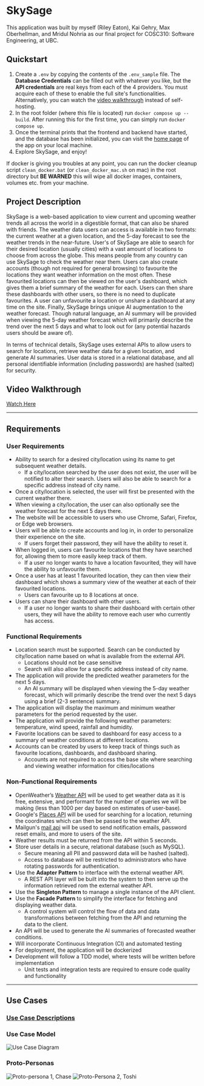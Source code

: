 # SkySage

This application was built by myself (Riley Eaton), Kai Gehry, Max Oberhellman, and Mridul Nohria as our final project for COSC310: Software Engineering, at UBC.

## Quickstart 

1. Create a `.env` by copying the contents of the `.env_sample` file. The **Database Credentials** can be filled out with whatever you like, but the **API credentials** are real keys from each of the 4 providers. You must acquire each of these to enable the full site's functionalities. Alternatively, you can watch the [video walkthrough](https://youtu.be/xqPW8g70DHU) instead of self-hosting.
2. In the root folder (where this file is located) run `docker compose up --build`. After running this for the first time, you can simply run `docker compose up`.
3. Once the terminal prints that the frontend and backend have started, and the database has been initialized, you can visit the [home page](http://localhost:3000/) of the app on your local machine.
4. Explore SkySage, and enjoy!

If docker is giving you troubles at any point, you can run the docker cleanup script `clean_docker.bat` (or `clean_docker_mac.sh` on mac) in the root directory but **BE WARNED** this will wipe all docker images, containers, volumes etc. from your machine. 

## Project Description

SkySage is a web-based application to view current and upcoming weather trends all across the world in a digestible format, that can also be shared with friends. The weather data users can access is available in two formats: the current weather at a given location, and the 5-day forecast to see the weather trends in the near-future. User's of SkySage are able to search for their desired location (usually cities) with a vast amount of locations to choose from across the globe. This means people from any country can use SkySage to check the weather near them. Users can also create accounts (though not required for general browsing) to favourite the locations they want weather information on the most often. These favourited locations can then be viewed on the user's dashboard, which gives them a brief summary of the weather for each. Users can then share these dashboards with other users, so there is no need to duplicate favourites. A user can unfavourite a location or unshare a dashboard at any time on the site. Finally, SkySage brings unique AI augmentation to the weather forecast. Though natural language, an AI summary will be provided when viewing the 5-day weather forecast which will primarily describe the trend over the next 5 days and what to look out for (any potential hazards users should be aware of).

In terms of technical details, SkySage uses external APIs to allow users to search for locations, retrieve weather data for a given location, and generate AI summaries. User data is stored in a relational database, and all personal identifiable information (including passwords) are hashed (salted) for security.

## Video Walkthrough

[Watch Here](https://youtu.be/xqPW8g70DHU)

---

## Requirements

### User Requirements

- Ability to search for a desired city/location using its name to get subsequent weather details.
  - If a city/location searched by the user does not exist, the user will be notified to alter their search. Users will also be able to search for a specific address instead of city name.
- Once a city/location is selected, the user will first be presented with the current weather there.
- When viewing a city/location, the user can also optionally see the weather forecast for the next 5 days there.
- The website will be accessible to users who use Chrome, Safari, Firefox, or Edge web browsers.
- Users will be able to create accounts and log in, in order to personalize their experience on the site.
  - If users forget their password, they will have the ability to reset it.
- When logged in, users can favourite locations that they have searched for, allowing them to more easily keep track of them.
  - If a user no longer wants to have a location favourited, they will have the ability to unfavourite them.
- Once a user has at least 1 favourited location, they can then view their dashboard which shows a summary view of the weather at each of their favourited locations.
  - Users can favourite up to 8 locations at once.
- Users can share their dashboard with other users.
  - If a user no longer wants to share their dashboard with certain other users, they will have the ability to remove each user who currently has access.

### Functional Requirements

- Location search must be supported. Search can be conducted by city/location name based on what is available from the external API.
  - Locations should not be case sensitive
  - Search will also allow for a specific address instead of city name.
- The application will provide the predicted weather parameters for the next 5 days.
  - An AI summary will be displayed when viewing the 5-day weather forecast, which will primarily describe the trend over the next 5 days using a brief (2-3 sentence) summary.
- The application will display the maximum and minimum weather parameters for the period requested by the user.
- The application will provide the following weather parameters: temperature, wind speed, rainfall and humidity.
- Favorite locations can be saved to dashboard for easy access to a summary of weather conditions at different locations.
- Accounts can be created by users to keep track of things such as favourite locations, dashboards, and dashboard sharing.
  - Accounts are not required to access the base site where searching and viewing weather information for cities/locations

### Non-Functional Requirements

- OpenWeather’s [Weather API](https://openweathermap.org/api) will be used to get weather data as it is free, extensive, and performant for the number of queries we will be making (less than 1000 per day based on estimates of user-base).
- Google's [Places API](https://developers.google.com/maps/documentation/places/web-service) will be used for searching for a location, returning the coordinates which can then be passed to the weather API.
- Mailgun's [mail api](https://documentation.mailgun.com/docs/mailgun/api-reference/) will be used to send notification emails, password reset emails, and more to users of the site.
- Weather results must be returned from the API within 5 seconds.
- Store user details in a secure, relational database (such as MySQL).
  - Secure meaning all PII and password data will be hashed (salted).
  - Access to database will be restricted to administrators who have rotating passwords for authentication.
- Use the **Adapter Pattern** to interface with the external weather API.
  - A REST API layer will be built into the system to then serve up the information retrieved rom the external weather API.
- Use the **Singleton Pattern** to manage a single instance of the API client.
- Use the **Facade Pattern** to simplify the interface for fetching and displaying weather data.
  - A control system will control the flow of data and data transformations between fetching from the API and returning the data to the client.
- An API will be used to generate the AI summaries of forecasted weather conditions.
- Will incorporate Continuous Integration (CI) and automated testing
- For deployment, the application will be dockerized
- Development will follow a TDD model, where tests will be written before implementation
  - Unit tests and integration tests are required to ensure code quality and functionality

---

## Use Cases

### [Use Case Descriptions](/documentation/use_case_descriptions.md)

### Use Case Model

![Use Case Diagram](/documentation/diagrams/use-case-diagram.png)

### Proto-Personas

![Proto-persona 1, Chase](/documentation/diagrams/proto_persona_Chase.png)
![Proto-Persona 2, Toshi](/documentation/diagrams/proto_persona_Toshi.png)
